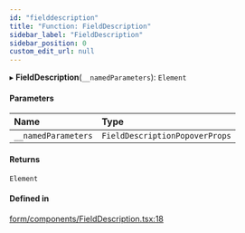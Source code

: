 ```yaml
---
id: "fielddescription"
title: "Function: FieldDescription"
sidebar_label: "FieldDescription"
sidebar_position: 0
custom_edit_url: null
---
```


▸ **FieldDescription**(`__namedParameters`): `Element`

#### Parameters

| Name | Type |
| :------ | :------ |
| `__namedParameters` | `FieldDescriptionPopoverProps` |

#### Returns

`Element`

#### Defined in

[form/components/FieldDescription.tsx:18](https://github.com/Camberi/firecms/blob/42dd384/src/form/components/FieldDescription.tsx#L18)
